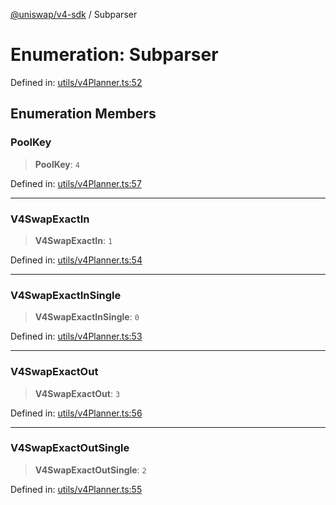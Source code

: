 [@uniswap/v4-sdk](https://github.com/Uniswap/sdks/tree/main/sdks/v4-sdk) / Subparser

# Enumeration: Subparser

Defined in: [utils/v4Planner.ts:52](https://github.com/Uniswap/sdks/blob/c1c9f64f11640c79a680f539823458931629e6ed/sdks/v4-sdk/src/utils/v4Planner.ts#L52)

## Enumeration Members

### PoolKey

> **PoolKey**: `4`

Defined in: [utils/v4Planner.ts:57](https://github.com/Uniswap/sdks/blob/c1c9f64f11640c79a680f539823458931629e6ed/sdks/v4-sdk/src/utils/v4Planner.ts#L57)

---

### V4SwapExactIn

> **V4SwapExactIn**: `1`

Defined in: [utils/v4Planner.ts:54](https://github.com/Uniswap/sdks/blob/c1c9f64f11640c79a680f539823458931629e6ed/sdks/v4-sdk/src/utils/v4Planner.ts#L54)

---

### V4SwapExactInSingle

> **V4SwapExactInSingle**: `0`

Defined in: [utils/v4Planner.ts:53](https://github.com/Uniswap/sdks/blob/c1c9f64f11640c79a680f539823458931629e6ed/sdks/v4-sdk/src/utils/v4Planner.ts#L53)

---

### V4SwapExactOut

> **V4SwapExactOut**: `3`

Defined in: [utils/v4Planner.ts:56](https://github.com/Uniswap/sdks/blob/c1c9f64f11640c79a680f539823458931629e6ed/sdks/v4-sdk/src/utils/v4Planner.ts#L56)

---

### V4SwapExactOutSingle

> **V4SwapExactOutSingle**: `2`

Defined in: [utils/v4Planner.ts:55](https://github.com/Uniswap/sdks/blob/c1c9f64f11640c79a680f539823458931629e6ed/sdks/v4-sdk/src/utils/v4Planner.ts#L55)
